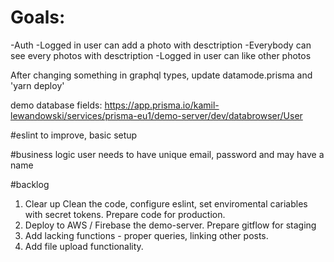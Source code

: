 # Goals: 
-Auth
-Logged in user can add a photo with desctription
-Everybody can see every photos with desctription
-Logged in user can like other photos


After changing something in graphql types, update datamode.prisma and 'yarn deploy'

demo database fields: https://app.prisma.io/kamil-lewandowski/services/prisma-eu1/demo-server/dev/databrowser/User

#eslint 
to improve, basic setup

#business logic
user needs to have unique email, password and may have a name 


#backlog
1. Clear up
Clean the code, configure eslint, set enviromental cariables with secret tokens.
Prepare code for production.
2. Deploy to AWS / Firebase the demo-server. Prepare gitflow for staging
3. Add lacking functions - proper queries, linking other posts.
4. Add file upload functionality.